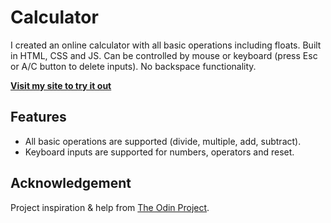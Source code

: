 # Calculator

I created an online calculator with all basic operations including floats. Built in HTML, CSS and JS.
Can be controlled by mouse or keyboard (press Esc or A/C button to delete inputs). 
No backspace functionality. 

[__Visit my site to try it out__](https://www.learnsleeprepeat.com/portfolio/JS-Calculator)

## Features

* All basic operations are supported (divide, multiple, add, subtract).
* Keyboard inputs are supported for numbers, operators and reset.

## Acknowledgement

Project inspiration & help from [The Odin Project](https://www.theodinproject.com/home).
